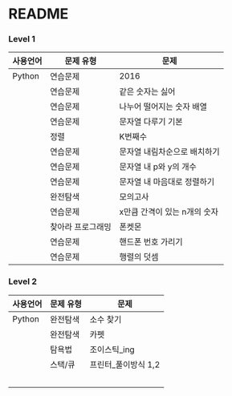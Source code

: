 # README

### Level 1

| 사용언어 | 문제 유형         | 문제                         |
| -------- | ----------------- | ---------------------------- |
| Python   | 연습문제          | 2016                         |
|          | 연습문제          | 같은 숫자는 싫어             |
|          | 연습문제          | 나누어 떨어지는 숫자 배열    |
|          | 연습문제          | 문자열 다루기 기본           |
|          | 정렬              | K번째수                      |
|          | 연습문제          | 문자열 내림차순으로 배치하기 |
|          | 연습문제          | 문자열 내 p와 y의 개수       |
|          | 연습문제          | 문자열 내 마음대로 정렬하기  |
|          | 완전탐색          | 모의고사                     |
|          | 연습문제          | x만큼 간격이 있는 n개의 숫자 |
|          | 찾아라 프로그래밍 | 폰켓몬                       |
|          | 연습문제          | 핸드폰 번호 가리기           |
|          | 연습문제          | 행렬의 덧셈                  |

### Level 2

| 사용언어 | 문제 유형 | 문제                |
| -------- | --------- | ------------------- |
| Python   | 완전탐색  | 소수 찾기           |
|          | 완전탐색  | 카펫                |
|          | 탐욕법    | 조이스틱_ing        |
|          | 스택/큐   | 프린터_풀이방식 1,2 |
|          |           |                     |
|          |           |                     |
|          |           |                     |
|          |           |                     |
|          |           |                     |

